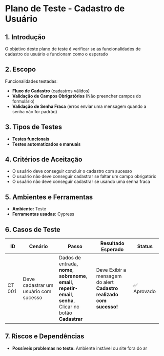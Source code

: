 # Plano de Teste - Cadastro de Usuário

## 1. Introdução
O objetivo deste plano de teste é verificar se as funcionalidades de cadastro de usuário e funcionam como o esperado

## 2. Escopo
Funcionalidades testadas:
- **Fluxo de Cadastro** (cadastros válidos)
- **Validação de Campos Obrigatórios** (Não preencher campos do formulário)
- **Validação de Senha Fraca** (erros enviar uma mensagem quando a senha não for padrão)

## 3. Tipos de Testes
- **Testes funcionais**
- **Testes automatizados e manuais**

## 4. Critérios de Aceitação
- O usuário deve conseguir concluir o cadastro com sucesso
- O usuário não deve conseguir cadastrar se faltar um campo obrigatório
- O usuário não deve conseguir cadastrar se usando uma senha fraca


## 5. Ambientes e Ferramentas
- **Ambiente:** Teste 
- **Ferramentas usadas:** Cypress

## 6. Casos de Teste
| ID    | Cenário                               | Passo                                                                                                                                           | Resultado Esperado                                                      | Status      |
|-------|---------------------------------------|-------------------------------------------------------------------------------------------------------------------------------------------------|-------------------------------------------------------------------------|--------------|
|CT 001 | Deve cadastrar um usuário com sucesso | Dados de entrada, <br> **nome**, **sobrenome**, <br> **email**, **repetir-email**, <br> **senha**, <br> Clicar no botão **Cadastrar** | Deve Exibir a mensagem do alert<br> **Cadastro realizado com sucesso!** |✅ Aprovado  |  

## 7. Riscos e Dependências
- **Possíveis problemas no teste:** Ambiente instável ou site fora do ar